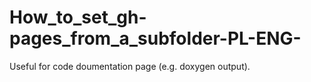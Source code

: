 # How_to_set_gh-pages_from_a_subfolder-PL-ENG-
Useful for code doumentation page (e.g. doxygen output).
